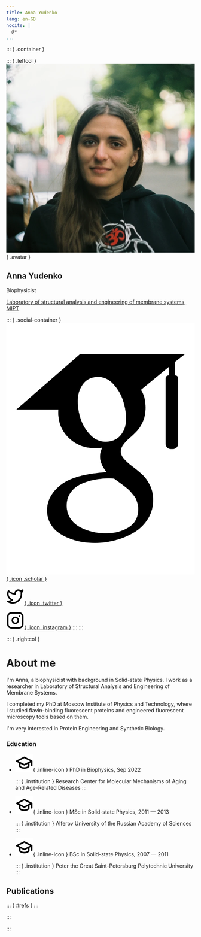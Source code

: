 ```yaml
---
title: Anna Yudenko
lang: en-GB
nocite: |
  @*
...
```


::: { .container }

::: { .leftcol }
![](static/profile.webp){ .avatar }

## Anna Yudenko

Biophysicist

[Laboratory of structural analysis and engineering of membrane systems, MIPT](https://cmm-mipt.ru/gushchin-lab/)

::: { .social-container }
[![](static/icons/academicons/google-scholar.svg){ .icon .scholar }](https://scholar.google.com/citations?user=OJ8lAXcAAAAJ&hl=en&oi=ao)

[![](static/icons/lucide/twitter.svg){ .icon .twitter }](https://twitter.com/Aynya5)

[![](static/icons/lucide/instagram.svg){ .icon .instagram }](https://www.instagram.com/ann_yudenko/)
:::
:::

::: { .rightcol }

# About me

I'm Anna, a biophysicist with background in Solid-state Physics. I work as a
researcher in Laboratory of Structural Analysis and Engineering of Membrane
Systems.

I completed my PhD at Moscow Institute of Physics and Technology, where
I studied flavin-binding fluorescent proteins and engineered fluorescent
microscopy tools based on them.

I'm very interested in Protein Engineering and Synthetic Biology.

### Education

- ![](static/icons/lucide/graduation-cap.svg){ .inline-icon } PhD in Biophysics, Sep 2022

  ::: { .institution }
  Research Center for Molecular Mechanisms of Aging and Age-Related Diseases
  :::

- ![](static/icons/lucide/graduation-cap.svg){ .inline-icon } MSc in Solid-state Physics, 2011 — 2013

  ::: { .institution }
  Alferov University of the Russian Academy of Sciences
  :::
- ![](static/icons/lucide/graduation-cap.svg){ .inline-icon } BSc in Solid-state Physics, 2007 — 2011

  ::: { .institution }
  Peter the Great Saint-Petersburg Polytechnic University
  :::

## Publications

::: { #refs }
:::

:::

:::
